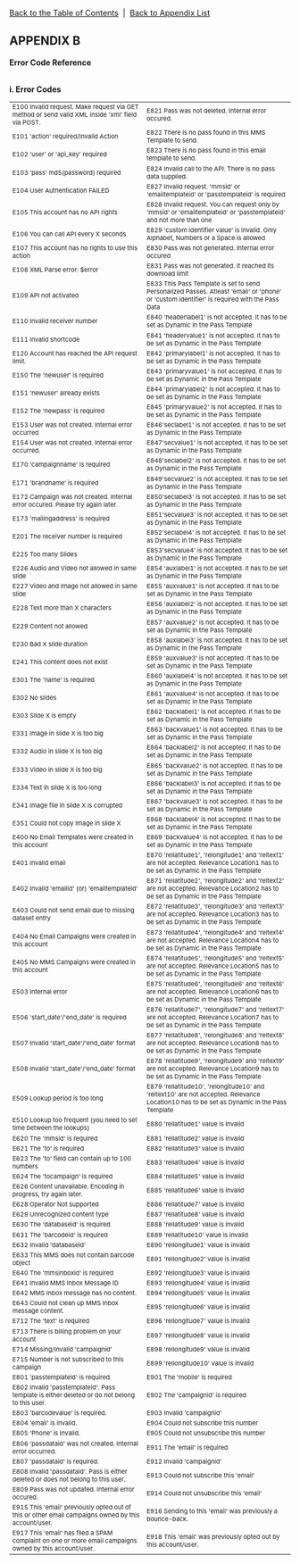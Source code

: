 <a href="/1.3/README.md">Back to the Table of Contents</a>&nbsp;&nbsp;|&nbsp;&nbsp;<a href="API_APPENDIX.md">Back to Appendix List</a>
<h2>APPENDIX B</h2>
<div class="text-2"><a id="appendix-b"></a><strong>Error Code Reference</strong></div>
<br/>
<p><strong>i. Error Codes </strong></p>
<table class="toc" style="font-size:11px;">
<tbody>
<tr>
<td>E100 Invalid request. Make request via GET method or send valid XML inside 'xml' field via POST.</td>
<td>E821 Pass was not deleted. Internal error occured.</td>
</tr>
<tr>
<td>E101 'action' required/Invalid Action</td>
<td>E822 There is no pass found in this MMS Template to send.</td>
</tr>
<tr>
<td>E102 'user' or 'api_key' required</td>
<td>E823 There is no pass found in this email template to send.</td>
</tr>
<tr>
<td>E103 'pass' md5(password) required</td>
<td>E824 Invalid call to the API. There is no pass data supplied.</td>
</tr>
<tr>
<td>E104 User Authentication FAILED</td>
<td>E827 Invalid request. 'mmsid' or 'emailtemplateid' or 'passtemplateid' is required</td>
</tr>
<tr>
<td>E105 This account has no API rights</td>
<td>E828 Invalid request. You can request only by 'mmsid' or 'emailtemplateid' or 'passtemplateid' and not more than one</td>
</tr>
<tr>
<td>E106 You can call API every X seconds</td>
<td>E829 'custom identifier value' is invalid. Only Alphabet, Numbers or a Space is allowed</td>
</tr>
<tr>
<td>E107 This account has no rights to use this action</td>
<td>E830 Pass was not generated. Internal error occured</td>
</tr>
<tr>
<td>E108 XML Parse error: $error</td>
<td>E831 Pass was not generated. It reached its download limit</td>
</tr>
<tr>
<td>E109 API not activated</td>
<td>E833 This Pass Template is set to send Personalized Passes. Atleast 'email' or 'phone' or 'custom identifier' is required with the Pass Data</td>
</tr>
<tr>
<td>E110 Invalid receiver number</td>
<td>E840 'headerlabel1' is not accepted. It has to be set as Dynamic in the Pass Template</td>
</tr>
<tr>
<td>E111 Invalid shortcode</td>
<td>E841 'headervalue1' is not accepted. It has to be set as Dynamic in the Pass Template</td>
</tr>
<tr>
<td>E120 Account has reached the API request limit.</td>
<td>E842 'primarylabel1' is not accepted. It has to be set as Dynamic in the Pass Template</td>
</tr>
<tr>
<td>E150 The 'newuser' is required</td>
<td>E843 'primaryvalue1' is not accepted. It has to be set as Dynamic in the Pass Template</td>
</tr>
<tr>
<td>E151 'newuser' already exists</td>
<td>E844 'primarylabel2' is not accepted. It has to be set as Dynamic in the Pass Template</td>
</tr>
<tr>
<td>E152 The 'newpass' is required</td>
<td>E845 'primaryvalue2' is not accepted. It has to be set as Dynamic in the Pass Template</td>
</tr>
<tr>
<td>E153 User was not created. Internal error occurred</td>
<td>E846'seclabel1' is not accepted. It has to be set as Dynamic in the Pass Template</td>
</tr>
<tr>
<td>E154 User was not created. Internal error occurred.</td>
<td>E847'secvalue1' is not accepted. It has to be set as Dynamic in the Pass Template</td>
</tr>
<tr>
<td>E170 'campaignname' is required</td>
<td>E848'seclabel2' is not accepted. It has to be set as Dynamic in the Pass Template</td>
</tr>
<tr>
<td>E171 'brandname' is required</td>
<td>E849'secvalue2' is not accepted. It has to be set as Dynamic in the Pass Template</td>
</tr>
<tr>
<td>E172 Campaign was not created. Internal error occured. Please try again later.</td>
<td>E850'seclabel3' is not accepted. It has to be set as Dynamic in the Pass Template</td>
</tr>
<tr>
<td>E173 'mailingaddress' is required</td>
<td>E851'secvalue3' is not accepted. It has to be set as Dynamic in the Pass Template</td>
</tr>
<tr>
<td>E201 The receiver number is required</td>
<td>E852'seclabel4' is not accepted. It has to be set as Dynamic in the Pass Template</td>
</tr>
<tr>
<td>E225 Too many Slides</td>
<td>E853'secvalue4' is not accepted. It has to be set as Dynamic in the Pass Template</td>
</tr>
<tr>
<td>E226 Audio and Video not allowed in same slide</td>
<td>E854 'auxlabel1' is not accepted. It has to be set as Dynamic in the Pass Template</td>
</tr>
<tr>
<td>E227 Video and Image not allowed in same slide</td>
<td>E855 'auxvalue1' is not accepted. It has to be set as Dynamic in the Pass Template</td>
</tr>
<tr>
<td>E228 Text more than X characters</td>
<td>E856 'auxlabel2' is not accepted. It has to be set as Dynamic in the Pass Template</td>
</tr>
<tr>
<td>E229 Content not allowed</td>
<td>E857 'auxvalue2' is not accepted. It has to be set as Dynamic in the Pass Template</td>
</tr>
<tr>
<td>E230 Bad X slide duration</td>
<td>E858 'auxlabel3' is not accepted. It has to be set as Dynamic in the Pass Template</td>
</tr>
<tr>
<td>E241 This content does not exist</td>
<td>E859 'auxvalue3' is not accepted. It has to be set as Dynamic in the Pass Template</td>
</tr>
<tr>
<td>E301 The 'name' is required</td>
<td>E860 'auxlabel4' is not accepted. It has to be set as Dynamic in the Pass Template</td>
</tr>
<tr>
<td>E302 No slides</td>
<td>E861 'auxvalue4' is not accepted. It has to be set as Dynamic in the Pass Template</td> 
<tr>
<td>E303 Slide X is empty</td>
<td>E862 'backlabel1' is not accepted. It has to be set as Dynamic in the Pass Template</td>
</tr>
<tr>
<td>E331 Image in slide X is too big</td>
<td>E863 'backvalue1' is not accepted. It has to be set as Dynamic in the Pass Template</td>
</tr>
<tr>
<td>E332 Audio in slide X is too big</td>
<td>E864 'backlabel2' is not accepted. It has to be set as Dynamic in the Pass Template</td>
</tr>
<tr>
<td>E333 Video in slide X is too big</td>
<td>E865 'backvalue2' is not accepted. It has to be set as Dynamic in the Pass Template</td>
</tr>
<tr>
<td>E334 Text in slide X is too long</td>
<td>E866 'backlabel3' is not accepted. It has to be set as Dynamic in the Pass Template</td>
</tr>
<tr>
<td>E341 Image file in slide X is corrupted</td>
<td>E867 'backvalue3' is not accepted. It has to be set as Dynamic in the Pass Template</td>
</tr>
<tr>
<td>E351 Could not copy Image in slide X</td>
<td>E868 'backlabel4' is not accepted. It has to be set as Dynamic in the Pass Template</td>
</tr>
<tr>
<td>E400 No Email Templates were created in this account</td>
<td>E869 'backvalue4' is not accepted. It has to be set as Dynamic in the Pass Template</td>
</tr>
<tr>
<td>E401 Invalid email</td>
<td>E870 'rellatitude1', 'relongitude1' and 'reltext1' are not accepted. Relevance Location1 has to be set as Dynamic in the Pass Template</td>
</tr>
<tr>
<td>E402 Invalid 'emailid' (or) 'emailtemplateid'</td>
<td>E871 'rellatitude2', 'relongitude2' and 'reltext2' are not accepted. Relevance Location2 has to be set as Dynamic in the Pass Template</td>
</tr>
<tr>
<td>E403 Could not send email due to missing dataset entry</td>
<td>E872 'rellatitude3', 'relongitude3' and 'reltext3' are not accepted. Relevance Location3 has to be set as Dynamic in the Pass Template</td>
</tr>
<tr>
<td>E404 No Email Campaigns were created in this account</td>
<td>E873 'rellatitude4', 'relongitude4' and 'reltext4' are not accepted. Relevance Location4 has to be set as Dynamic in the Pass Template</td>
</tr>
<tr>
<td>E405 No MMS Campaigns were created in this account</td>
<td>E874 'rellatitude5', 'relongitude5' and 'reltext5' are not accepted. Relevance Location5 has to be set as Dynamic in the Pass Template</td>
</tr>
<tr>
<td>E503 Internal error</td>
<td>E875 'rellatitude6', 'relongitude6' and 'reltext6' are not accepted. Relevance Location6 has to be set as Dynamic in the Pass Template</td>
</tr>
<tr>
<td>E506 'start_date'/'end_date' is required</td>
<td>E876 'rellatitude7', 'relongitude7' and 'reltext7' are not accepted. Relevance Location7 has to be set as Dynamic in the Pass Template</td>
</tr>
<tr>
<td>E507 Invalid 'start_date'/'end_date' format</td>
<td>E877 'rellatitude8', 'relongitude8' and 'reltext8' are not accepted. Relevance Location8 has to be set as Dynamic in the Pass Template</td>
</tr>
<tr>
<td>E508 Invalid 'start_date'/'end_date' format</td>
<td>E878 'rellatitude9', 'relongitude9' and 'reltext9' are not accepted. Relevance Location9 has to be set as Dynamic in the Pass Template</td>
</tr>
<tr>
<td>E509 Lookup period is too long</td>
<td>E879 'rellatitude10', 'relongitude10' and 'reltext10' are not accepted. Relevance Location10 has to be set as Dynamic in the Pass Template</td>
</tr>
<tr>
<td>E510 Lookup too frequent (you need to set time between the lookups)</td>
<td>E880 'rellatitude1' value is invalid</td>
</tr>
<tr>
<td>E620 The 'mmsid' is required</td>
<td>E881 'rellatitude2' value is invalid</td>
</tr>
<tr>
<td>E621 The 'to' is required</td>
<td>E882 'rellatitude3' value is invalid</td>
</tr>
<tr>
<td>E623 The 'to' field can contain up to 100 numbers</td>
<td>E883 'rellatitude4' value is invalid</td>
</tr>
<tr>
<td>E624 The 'tocampaign' is required</td>
<td>E884 'rellatitude5' value is invalid</td>
</tr>
<tr>
<td>E626 Content unavailable. Encoding in progress, try again later.</td>
<td>E885 'rellatitude6' value is invalid</td>
</tr>
<tr>
<td>E628 Operator Not supported</td>
<td>E886 'rellatitude7' value is invalid</td>
</tr>
<tr>
<td>E629 Unrecognized content type</td>
<td>E887 'rellatitude8' value is invalid</td>
</tr>
<tr>
<td>E630 The 'databaseid' is required</td>
<td>E888 'rellatitude9' value is invalid</td>
</tr>
<tr>
<td>E631 The 'barcodeid' is required</td>
<td>E889 'rellatitude10' value is invalid</td>
</tr>
<tr>
<td>E632 Invalid 'databaseid'</td>
<td>E890 'rellongitude1' value is invalid</td>
</tr>
<tr>
<td>E633 This MMS does not contain barcode object</td>
<td>E891 'rellongitude2' value is invalid</td>
</tr>
<tr>
<td>E640 The 'mmsinboxid' is required</td>
<td>E892 'rellongitude3' value is invalid</td>
</tr>
<tr>
<td>E641 Invalid MMS Inbox Message ID</td>
<td>E893 'rellongitude4' value is invalid</td>
</tr>
<tr>
<td>E642 MMS Inbox message has no content.</td>
<td>E894 'rellongitude5' value is invalid</td>
</tr>
<tr>
<td>E643 Could not clean up MMS Inbox message content.</td>
<td>E895 'rellongitude6' value is invalid</td>
</tr>
<tr>
<td>E712 The 'text' is required</td>
<td>E896 'rellongitude7' value is invalid</td>
</tr>
<tr>
<td>E713 There is billing problem on your account</td>
<td>E897 'rellongitude8' value is invalid</td>
</tr>
<tr>
<td>E714 Missing/Invalid 'campaignid'</td>
<td>E898 'rellongitude9' value is invalid</td>
</tr>
<tr>
<td>E715 Number is not subscribed to this campaign</td>
<td>E899 'rellongitude10' value is invalid</td>
</tr>
<tr>
<td>E801 'passtemplateid' is required.</td>
<td>E901 The 'mobile' is required</td>
</tr>
<tr>
<td>E802 Invalid 'passtemplateid'. Pass template is either deleted or do not belong to this user.</td>
<td>E902 The 'campaignid' is required</td>
</tr>
<tr>
<td>E803 'barcodevalue' is required.</td>
<td>E903 Invalid 'campaignid'</td>
</tr>
<tr>
<td>E804 'email' is invalid.</td>
<td>E904 Could not subscribe this number</td>
</tr>
<tr>
<td>E805 'Phone' is invalid.</td>
<td>E905 Could not unsubscribe this number</td></tr>
<tr>
<td>E806 'passdataid' was not created. Internal error occurred.</td>
<td>E911 The 'email' is required</td>
</tr>
<tr>
<td>E807 'passdataid' is required.</td>
<td>E912 Invalid 'campaignid'</td>
</tr>
<tr>
<td>E808 Invalid 'passdataid'. Pass is either deleted or does not belong to this user.</td>
<td>E913 Could not subscribe this 'email'</td>
</tr>
<tr>
<td>E809 Pass was not updated. Internal error occured.</td>
<td>E914 Could not unsubscribe this 'email'</td>
</tr>
<tr>
<td>E915 This 'email' previously opted out of this or other email campaigns owned by this account/user.</td>
<td>E916 Sending to this 'email' was previously a bounce-back.</td>
</tr>
<tr>
<td>E917 This 'email' has filed a SPAM complaint on one or more email campaigns owned by this account/user.</td>
<td>E918 This 'email' was previously opted out by this account/user.</td>
</tr>
</tbody>
</table>
